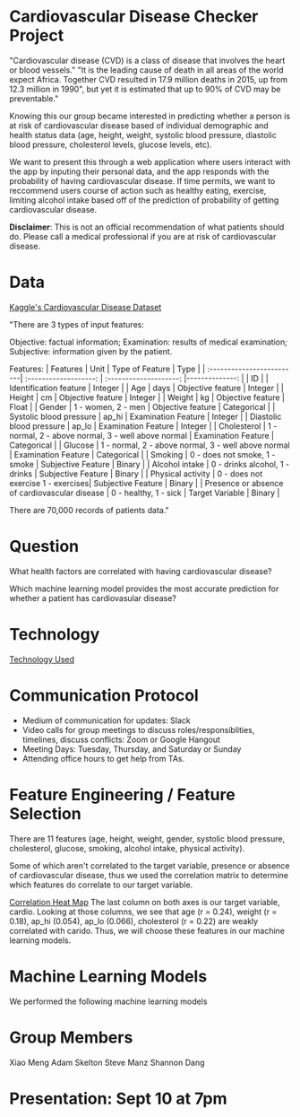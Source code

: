 # Cardiovascular Disease Checker Project
"Cardiovascular disease (CVD) is a class of disease that involves the heart or blood vessels." "It is the leading cause of death in all areas of the world expect Africa. Together CVD resulted in 17.9 million deaths in 2015, up from 12.3 million in 1990", but yet it is estimated that up to 90% of CVD may be preventable."

Knowing this our group became interested in predicting whether a person is at risk of cardiovascular disease based of individual demographic and health status data (age, height, weight, systolic blood pressure, diastolic blood pressure, cholesterol levels, glucose levels, etc). 

We want to present this through a web application where users interact with the app by inputing their personal data, and the app responds with the probability of having cardiovascular disease. If time permits, we want to reccommend users course of action such as healthy eating, exercise, limiting alcohol intake based off of the prediction of probability of getting cardiovascular disease.

**Disclaimer**: This is not an official recommendation of what patients should do. Please call a medical professional if you are at risk of cardiovascular disease.

# Data
[Kaggle's Cardiovascular Disease Dataset](https://www.kaggle.com/sulianova/cardiovascular-disease-dataset/notebooks)

"There are 3 types of input features:

Objective: factual information;
Examination: results of medical examination;
Subjective: information given by the patient.

Features:
| Features                  |  Unit                 | Type of Feature        | Type           |
| :-------------------------| :-------------------: | :--------------------: |--------------: |
| ID                        |                       | Identification feature | Integer        |
| Age                       |    days               | Objective feature      | Integer        |
| Height                    |    cm                 | Objective feature      | Integer        |
| Weight                    |    kg                 | Objective feature      | Float          |
| Gender                    | 1 - women, 2 - men    | Objective feature      |  Categorical   |
| Systolic blood pressure   |    ap_hi              | Examination Feature    |  Integer       |
| Diastolic blood pressure  |    ap_lo              | Examination Feature    |  Integer       |
| Cholesterol               | 1 - normal, 2 - above normal, 3 - well above normal | Examination Feature    | Categorical |
| Glucose                   | 1 - normal, 2 - above normal, 3 - well above normal | Examination Feature    | Categorical |
| Smoking                   | 0 - does not smoke, 1 - smoke | Subjective Feature     | Binary |
| Alcohol intake            | 0 - drinks alcohol, 1 - drinks | Subjective Feature     | Binary |
| Physical activity         | 0 - does not exercise 1 - exercises| Subjective Feature     | Binary |
| Presence or absence of cardiovascular disease   | 0 - healthy, 1 - sick | Target Variable | Binary \|

There are 70,000 records of patients data."

# Question 
What health factors are correlated with having cardiovascular disease?

Which machine learning model provides the most accurate prediction for whether a patient has cardiovasular disease?

# Technology
[Technology Used](https://github.com/adamskel78/SHAX_group_project/blob/shannon/technology.md)

# Communication Protocol
- Medium of communication for updates: Slack
- Video calls for group meetings to discuss roles/responsiblities, timelines, discuss conflicts: Zoom or Google Hangout
- Meeting Days: Tuesday, Thursday, and Saturday or Sunday
- Attending office hours to get help from TAs.

# Feature Engineering / Feature Selection
There are 11 features (age, height, weight, gender, systolic blood pressure, cholesterol, glucose, smoking, alcohol intake, physical activity). 

Some of which aren't correlated to the target variable, presence or absence of cardiovascular disease, thus we used the correlation matrix to determine which features do correlate to our target variable.

[Correlation Heat Map]()
The last column on both axes is our target variable, cardio. Looking at those columns, we see that age (r = 0.24), weight (r = 0.18), ap_hi (0.054), ap_lo (0.066), cholesterol (r = 0.22) are weakly correlated with carido. Thus, we will choose these features in our machine learning models.

# Machine Learning Models
We performed the following machine learning models

# Group Members
Xiao Meng
Adam Skelton 
Steve Manz
Shannon Dang

# Presentation: Sept 10 at 7pm